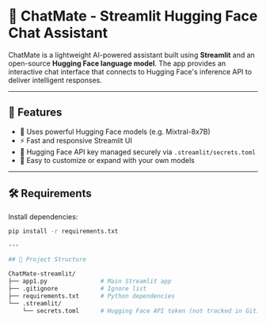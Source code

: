 # 🤖 ChatMate - Streamlit Hugging Face Chat Assistant

ChatMate is a lightweight AI-powered assistant built using **Streamlit** and an open-source **Hugging Face language model**. The app provides an interactive chat interface that connects to Hugging Face's inference API to deliver intelligent responses.

---

## 🚀 Features

- 🧠 Uses powerful Hugging Face models (e.g. Mixtral-8x7B)
- ⚡ Fast and responsive Streamlit UI
- 🔐 Hugging Face API key managed securely via `.streamlit/secrets.toml`
- 🧪 Easy to customize or expand with your own models

---

## 🛠 Requirements

Install dependencies:

```bash
pip install -r requirements.txt

---

## 📁 Project Structure

ChatMate-streamlit/
├── app1.py               # Main Streamlit app
├── .gitignore            # Ignore list
├── requirements.txt      # Python dependencies
└── .streamlit/
    └── secrets.toml      # Hugging Face API token (not tracked in Git)

